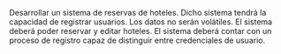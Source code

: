 Desarrollar un sistema de reservas de hoteles.
Dicho sistema tendrá la capacidad de registrar usuarios.
Los datos no serán volátiles.
El sistema deberá poder reservar y editar hoteles.
El sistema deberá contar con un proceso de registro capaz de distinguir entre credenciales de usuario.
